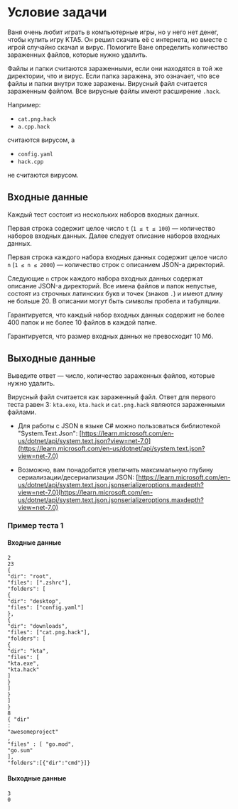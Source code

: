 # Условие задачи

Ваня очень любит играть в компьютерные игры, но у него нет денег, чтобы купить игру KTA5. Он решил скачать её с интернета, но вместе с игрой случайно скачал и вирус. Помогите Ване определить количество зараженных файлов, которые нужно удалить.

Файлы и папки считаются зараженными, если они находятся в той же директории, что и вирус. Если папка заражена, это означает, что все файлы и папки внутри тоже заражены. Вирусный файл считается зараженным файлом. Все вирусные файлы имеют расширение `.hack`.

Например:
- `cat.png.hack`
- `a.cpp.hack`

считаются вирусом, а
- `config.yaml`
- `hack.cpp`

не считаются вирусом.

## Входные данные

Каждый тест состоит из нескольких наборов входных данных.

Первая строка содержит целое число `t` (`1 ≤ t ≤ 100`) — количество наборов входных данных. Далее следует описание наборов входных данных.

Первая строка каждого набора входных данных содержит целое число `n` (`1 ≤ n ≤ 2000`) — количество строк с описанием JSON-а директорий.

Следующие `n` строк каждого набора входных данных содержат описание JSON-а директорий. Все имена файлов и папок непустые, состоят из строчных латинских букв и точек (знаков `.`) и имеют длину не больше 20. В описании могут быть символы пробела и табуляции.

Гарантируется, что каждый набор входных данных содержит не более 400 папок и не более 10 файлов в каждой папке.

Гарантируется, что размер входных данных не превосходит 10 Мб.

## Выходные данные

Выведите ответ — число, количество зараженных файлов, которые нужно удалить.

Вирусный файл считается как зараженный файл. Ответ для первого теста равен 3: `kta.exe`, `kta.hack` и `cat.png.hack` являются зараженными файлами.

- Для работы с JSON в языке C# можно пользоваться библиотекой "System.Text.Json": [https://learn.microsoft.com/en-us/dotnet/api/system.text.json?view=net-7.0](https://learn.microsoft.com/en-us/dotnet/api/system.text.json?view=net-7.0)

- Возможно, вам понадобится увеличить максимальную глубину сериализации/десериализации JSON: [https://learn.microsoft.com/en-us/dotnet/api/system.text.json.jsonserializeroptions.maxdepth?view=net-7.0](https://learn.microsoft.com/en-us/dotnet/api/system.text.json.jsonserializeroptions.maxdepth?view=net-7.0)

### Пример теста 1

#### Входные данные

```
2
23
{
"dir": "root",
"files": [".zshrc"],
"folders": [
{
"dir": "desktop",
"files": ["config.yaml"]
},
{
"dir": "downloads",
"files": ["cat.png.hack"],
"folders": [
{
"dir": "kta",
"files": [
"kta.exe",
"kta.hack"
]
}
]
}
]
}
8
{ "dir"
:
"awesomeproject"
,
"files" : [ "go.mod",
"go.sum"
],
"folders":[{"dir":"cmd"}]}
```

#### Выходные данные
```
3
0
```